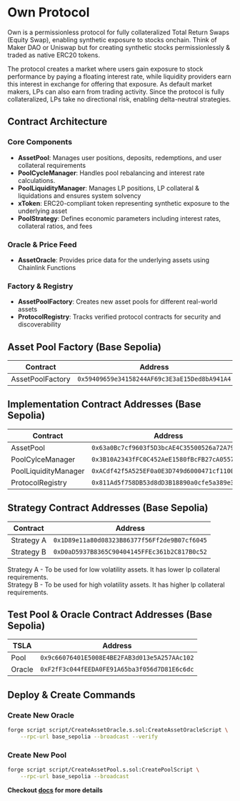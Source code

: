 # Own Protocol

Own is a permissionless protocol for fully collateralized Total Return Swaps (Equity Swap), enabling synthetic exposure to stocks onchain. Think of Maker DAO or Uniswap but for creating synthetic stocks permissionlessly & traded as native ERC20 tokens.

The protocol creates a market where users gain exposure to stock performance by paying a floating interest rate, while liquidity providers earn this interest in exchange for offering that exposure. As default market makers, LPs can also earn from trading activity. Since the protocol is fully collateralized, LPs take no directional risk, enabling delta-neutral strategies.

## Contract Architecture

### Core Components

- **AssetPool**: Manages user positions, deposits, redemptions, and user collateral requirements
- **PoolCycleManager**: Handles pool rebalancing and interest rate calculations.
- **PoolLiquidityManager**: Manages LP positions, LP collateral & liquidations and ensures system solvency
- **xToken**: ERC20-compliant token representing synthetic exposure to the underlying asset
- **PoolStrategy**: Defines economic parameters including interest rates, collateral ratios, and fees

### Oracle & Price Feed

- **AssetOracle**: Provides price data for the underlying assets using Chainlink Functions

### Factory & Registry

- **AssetPoolFactory**: Creates new asset pools for different real-world assets
- **ProtocolRegistry**: Tracks verified protocol contracts for security and discoverability

## Asset Pool Factory (Base Sepolia)

| Contract         | Address                                      |
| ---------------- | -------------------------------------------- |
| AssetPoolFactory | `0x59409659e34158244AF69c3E3aE15Ded8bA941A4` |

## Implementation Contract Addresses (Base Sepolia)

| Contract             | Address                                      |
| -------------------- | -------------------------------------------- |
| AssetPool            | `0x63a0Bc7cf9603f5D3bcAE4C35500526a72A790AE` |
| PoolCylceManager     | `0x3B10A2343fFC0C452AeE1580fBcFB27cA05572f1` |
| PoolLiquidityManager | `0xACdf42f5A525EF0a0E3D749d6000471cf1100a81` |
| ProtocolRegistry     | `0x811Ad5f758DB53d8dD3B18890a0cfe5a389e3C72` |

## Strategy Contract Addresses (Base Sepolia)

| Contract   | Address                                      |
| ---------- | -------------------------------------------- |
| Strategy A | `0x1D89e11a80d08323B86377f56Ff2de9B07cf6045` |
| Strategy B | `0xD0aD5937B8365C90404145FFEc361b2C817B0c52` |

Strategy A - To be used for low volatility assets. It has lower lp collateral requirements.  
Strategy B - To be used for high volatility assets. It has higher lp collateral requirements.

## Test Pool & Oracle Contract Addresses (Base Sepolia)

| TSLA   | Address                                      |
| ------ | -------------------------------------------- |
| Pool   | `0x9c66076401E5008E4BE2FAB3d013e5A257AAc102` |
| Oracle | `0xF2fF3c044fEEDA0FE91A65ba3f056d7D81E6c6dc` |

## Deploy & Create Commands

### Create New Oracle

```bash
forge script script/CreateAssetOracle.s.sol:CreateAssetOracleScript \
    --rpc-url base_sepolia --broadcast --verify
```

### Create New Pool

```bash
forge script script/CreateAssetPool.s.sol:CreatePoolScript \
    --rpc-url base_sepolia --broadcast
```

**Checkout [docs](https://own-protocol.gitbook.io/docs) for more details**
